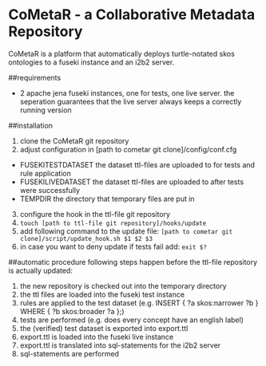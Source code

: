 # CoMetaR - a Collaborative Metadata Repository
CoMetaR is a platform that automatically deploys turtle-notated skos ontologies to a fuseki instance and an i2b2 server.

##requirements
* 2 apache jena fuseki instances, one for tests, one live server. the seperation guarantees that the live server always keeps a correctly running version

##installation
1. clone the CoMetaR git repository
2. adjust configuration in [path to cometar git clone]/config/conf.cfg
  * FUSEKITESTDATASET the dataset ttl-files are uploaded to for tests and rule application
  * FUSEKILIVEDATASET the dataset ttl-files are uploaded to after tests were successfully
  * TEMPDIR the directory that temporary files are put in
3. configure the hook in the ttl-file git repository
  1. `touch [path to ttl-file git repository]/hooks/update`
  2. add following command to the update file: `[path to cometar git clone]/script/update_hook.sh $1 $2 $3`
  3. in case you want to deny update if tests fail add: `exit $?`

##automatic procedure
following steps happen before the ttl-file repository is actually updated:
1. the new repository is checked out into the temporary directory
1. the ttl files are loaded into the fuseki test instance
1. rules are applied to the test dataset (e.g. INSERT { ?a skos:narrower ?b } WHERE {	?b skos:broader ?a };)
1. tests are performed (e.g. does every concept have an english label)
1. the (verified) test dataset is exported into export.ttl
1. export.ttl is loaded into the fuseki live instance
1. export.ttl is translated into sql-statements for the i2b2 server
1. sql-statements are performed
